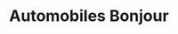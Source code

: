 ---
title: "Automobiles Bonjour"
url: /ingrandes-le-fresne-sur-loire/automobiles-bonjour/
shop: Autowerkstatt
---